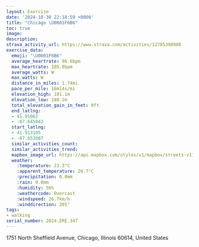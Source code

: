 ```yaml
---
layout: Exercise
date: '2024-10-30 22:18:59 +0000'
title: "Chicago \U0001F6B6"
toc: true
image:
description:
strava_activity_url: https://www.strava.com/activities/12785398908
exercise_data:
  emoji: "\U0001F6B6"
  average_heartrate: 96.6bpm
  max_heartrate: 105.0bpm
  average_watts: W
  max_watts: W
  distance_in_miles: 1.74mi
  pace_per_mile: 16m14s/mi
  elevation_high: 181.1m
  elevation_low: 180.2m
  total_elevation_gain_in_feet: 0ft
  end_latlng:
  - 41.91062
  - -87.645043
  start_latlng:
  - 41.913105
  - -87.653087
  similar_activities_count:
  similar_activities_trend:
  mapbox_image_url: https://api.mapbox.com/styles/v1/mapbox/streets-v11/static/path-5+787af2-1.0(ooy~Fdc_vOk%40%7C%40%7DBbDo%40hAk%40t%40iEtGe%40z%40%5D%60%40MZk%40x%40S%5EKJEPINc%40%60%40%5BL%5BVc%40d%40sAlBIFC%3FTCPOjBuCTYVSFED%40XXJKHOjAaBf%40mAf%40e%40AF%5Em%40f%40_ANe%40%5Em%40f%40g%40b%40%7D%40r%40oAzAkBd%40o%40dBuCbEiGRc%40NMR%5BRUABv%40wAt%40gAhEyGb%40%7D%40Fk%40HWdBwCTg%40DUB%5BC%7DA%40_%40FYTY%40%5B),pin-s-s+e5b22e(-87.65507,41.91496),pin-s-f+89ae00(-87.64819999999997,41.91083000000001)/auto/800x800?access_token=pk.eyJ1Ijoiam9zaGJlY2ttYW4iLCJhIjoiY205eWR2aDd1MWZ6djJrbXc4a3M0bWZleiJ9.XiG9OWkNcZk2QzjJbxLB4A
  weather:
    :temperature: 23.3°C
    :apparent_temperature: 20.7°C
    :precipitation: 0.0mm
    :rain: 0.0mm
    :humidity: 56%
    :weathercode: Overcast
    :windspeed: 26.7km/h
    :winddirection: 205°
tags:
- walking
serial_number: 2024.ERE.347
---
```

1751 North Sheffield Avenue, Chicago, Illinois 60614, United States
